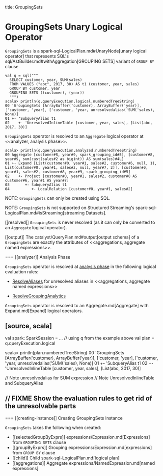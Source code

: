 title: GroupingSets

# GroupingSets Unary Logical Operator

`GroupingSets` is a spark-sql-LogicalPlan.md#UnaryNode[unary logical operator] that represents SQL's sql/AstBuilder.md#withAggregation[GROUPING SETS] variant of `GROUP BY` clause.

```
val q = sql("""
  SELECT customer, year, SUM(sales)
  FROM VALUES ("abc", 2017, 30) AS t1 (customer, year, sales)
  GROUP BY customer, year
  GROUPING SETS ((customer), (year))
  """)
scala> println(q.queryExecution.logical.numberedTreeString)
00 'GroupingSets [ArrayBuffer('customer), ArrayBuffer('year)], ['customer, 'year], ['customer, 'year, unresolvedalias('SUM('sales), None)]
01 +- 'SubqueryAlias t1
02    +- 'UnresolvedInlineTable [customer, year, sales], [List(abc, 2017, 30)]
```

`GroupingSets` operator is resolved to an `Aggregate` logical operator at <<analyzer, analysis phase>>.

```
scala> println(q.queryExecution.analyzed.numberedTreeString)
00 Aggregate [customer#8, year#9, spark_grouping_id#5], [customer#8, year#9, sum(cast(sales#2 as bigint)) AS sum(sales)#4L]
01 +- Expand [List(customer#0, year#1, sales#2, customer#6, null, 1), List(customer#0, year#1, sales#2, null, year#7, 2)], [customer#0, year#1, sales#2, customer#8, year#9, spark_grouping_id#5]
02    +- Project [customer#0, year#1, sales#2, customer#0 AS customer#6, year#1 AS year#7]
03       +- SubqueryAlias t1
04          +- LocalRelation [customer#0, year#1, sales#2]
```

NOTE: `GroupingSets` can only be created using SQL.

NOTE: `GroupingSets` is not supported on Structured Streaming's spark-sql-LogicalPlan.md#isStreaming[streaming Datasets].

[[resolved]]
`GroupingSets` is never resolved (as it can only be converted to an `Aggregate` logical operator).

[[output]]
The catalyst/QueryPlan.md#output[output schema] of a `GroupingSets` are exactly the attributes of <<aggregations, aggregate named expressions>>.

=== [[analyzer]] Analysis Phase

`GroupingSets` operator is resolved at [analysis phase](../Analyzer.md) in the following logical evaluation rules:

* [ResolveAliases](../logical-analysis-rules/ResolveAliases.md) for unresolved aliases in <<aggregations, aggregate named expressions>>

* [ResolveGroupingAnalytics](../Analyzer.md#ResolveGroupingAnalytics)

`GroupingSets` operator is resolved to an Aggregate.md[Aggregate] with Expand.md[Expand] logical operators.

[source, scala]
----
val spark: SparkSession = ...
// using q from the example above
val plan = q.queryExecution.logical

scala> println(plan.numberedTreeString)
00 'GroupingSets [ArrayBuffer('customer), ArrayBuffer('year)], ['customer, 'year], ['customer, 'year, unresolvedalias('SUM('sales), None)]
01 +- 'SubqueryAlias t1
02    +- 'UnresolvedInlineTable [customer, year, sales], [List(abc, 2017, 30)]

// Note unresolvedalias for SUM expression
// Note UnresolvedInlineTable and SubqueryAlias

// FIXME Show the evaluation rules to get rid of the unresolvable parts
----

=== [[creating-instance]] Creating GroupingSets Instance

`GroupingSets` takes the following when created:

* [[selectedGroupByExprs]] expressions/Expression.md[Expressions] from `GROUPING SETS` clause
* [[groupByExprs]] Grouping expressions/Expression.md[expressions] from `GROUP BY` clause
* [[child]] Child spark-sql-LogicalPlan.md[logical plan]
* [[aggregations]] Aggregate expressions/NamedExpression.md[named expressions]
